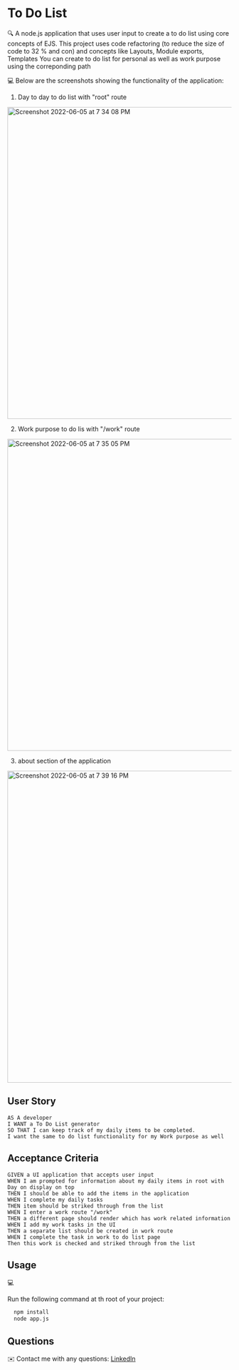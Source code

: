 # To Do List

🔍 A node.js application that uses user input to create a to do list using core concepts of EJS.
This project uses code refactoring (to reduce the size of code to 32 % and con) and concepts like Layouts, Module exports, Templates
You can create to do list for personal as well as work purpose using the correponding path

💻 Below are the screenshots showing the functionality of the application:

1. Day to day to do list with "root" route
<img width="700" alt="Screenshot 2022-06-05 at 7 34 08 PM" src="https://user-images.githubusercontent.com/90515961/172055817-945dfe7f-5b76-4554-8b06-5d2269f5329a.png">

2. Work purpose to do lis with "/work" route
<img width="700" alt="Screenshot 2022-06-05 at 7 35 05 PM" src="https://user-images.githubusercontent.com/90515961/172055849-3c87ac1c-4a11-4dbb-89d2-82ef4fa1144b.png">

3. about section of the application
<img width="700" alt="Screenshot 2022-06-05 at 7 39 16 PM" src="https://user-images.githubusercontent.com/90515961/172056231-1d85da20-2c3d-4d12-ac6b-14c03e300cb1.png">


## User Story

```
AS A developer
I WANT a To Do List generator
SO THAT I can keep track of my daily items to be completed.
I want the same to do list functionality for my Work purpose as well 
```

## Acceptance Criteria

```
GIVEN a UI application that accepts user input
WHEN I am prompted for information about my daily items in root with Day on display on top
THEN I should be able to add the items in the application
WHEN I complete my daily tasks
THEN item should be striked through from the list
WHEN I enter a work route "/work"
THEN a different page should render which has work related information
WHEN I add my work tasks in the UI
THEN a separate list should be created in work route
WHEN I complete the task in work to do list page
Then this work is checked and striked through from the list
```


## Usage

💻

Run the following command at th root of your project:
```bash
  npm install
  node app.js
```

## Questions
✉️ Contact me with any questions: [LinkedIn](https://linkedin.com/in/prankur-gupta-505063169)
